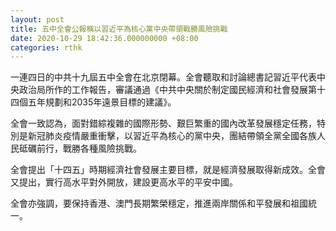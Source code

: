 ```yaml
---
layout: post
title: 五中全會公報稱以習近平為核心黨中央帶領戰勝風險挑戰
date: 2020-10-29 18:42:36.000000000 +08:00
categories: rthk
---
```


一連四日的中共十九屆五中全會在北京閉幕。全會聽取和討論總書記習近平代表中央政治局所作的工作報告，審議通過《中共中央關於制定國民經濟和社會發展第十四個五年規劃和2035年遠景目標的建議》。

全會一致認為，面對錯綜複雜的國際形勢、艱巨繁重的國內改革發展穩定任務，特別是新冠肺炎疫情嚴重衝擊，以習近平為核心的黨中央，團結帶領全黨全國各族人民砥礪前行，戰勝各種風險挑戰。

全會提出「十四五」時期經濟社會發展主要目標，就是經濟發展取得新成效。全會又提出，實行高水平對外開放，建設更高水平的平安中國。

全會亦強調，要保持香港、澳門長期繁榮穩定，推進兩岸關係和平發展和祖國統一。
